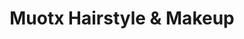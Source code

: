 ---
title: "Muotx Hairstyle & Makeup"
url: /villa-de-alvarez/muotx-hairstyle-y-makeup/
shop: cosméticos
---